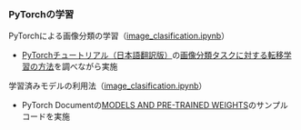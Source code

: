 ### PyTorchの学習


PyTorchによる画像分類の学習（[image_clasification.ipynb](image_clasification.ipynb)）
- [PyTorchチュートリアル（日本語翻訳版）](https://yutaroogawa.github.io/pytorch_tutorials_jp/)の[画像分類タスクに対する転移学習の方法](https://colab.research.google.com/github/YutaroOgawa/pytorch_tutorials_jp/blob/main/notebook/2_Image_Video/2_1_transfer_learning_tutorial_jp.ipynb)を調べながら実施

学習済みモデルの利用法（[image_clasification.ipynb](image_clasification.ipynb)）
- PyTorch Documentの[MODELS AND PRE-TRAINED WEIGHTS](https://pytorch.org/vision/stable/models.html)のサンプルコードを実施
